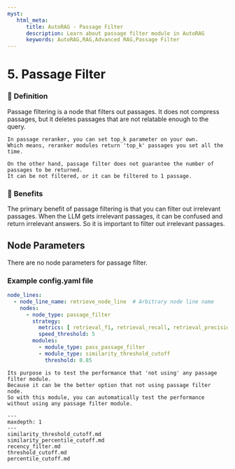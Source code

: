 ```yaml
---
myst:
   html_meta:
      title: AutoRAG - Passage Filter
      description: Learn about passage filter module in AutoRAG 
      keywords: AutoRAG,RAG,Advanced RAG,Passage Filter
---
```

# 5. Passage Filter

### 🔎 **Definition**

Passage filtering is a node that filters out passages.
It does not compress passages, but it deletes passages that are not relatable enough to the query.

```{admonition} What is difference between Passage Filter and Passage Reranker?
In passage reranker, you can set top_k parameter on your own.
Which means, reranker modules return 'top_k' passages you set all the time.

On the other hand, passage filter does not guarantee the number of passages to be returned.
It can be not filtered, or it can be filtered to 1 passage. 
```

### 🤸 **Benefits**

The primary benefit of passage filtering is that you can filter out irrelevant passages.
When the LLM gets irrelevant passages, it can be confused and return irrelevant answers.
So it is important to filter out irrelevant passages.

## **Node Parameters**

There are no node parameters for passage filter.

### Example config.yaml file

```yaml
node_lines:
  - node_line_name: retrieve_node_line  # Arbitrary node line name
    nodes:
      - node_type: passage_filter
        strategy:
          metrics: [ retrieval_f1, retrieval_recall, retrieval_precision ]
          speed_threshold: 5
        modules:
          - module_type: pass_passage_filter
          - module_type: similarity_threshold_cutoff
            threshold: 0.85
```

```{admonition} What is pass_passage_filter?
Its purpose is to test the performance that 'not using' any passage filter module.
Because it can be the better option that not using passage filter node.
So with this module, you can automatically test the performance without using any passage filter module.
```

```{toctree}
---
maxdepth: 1
---
similarity_threshold_cutoff.md
similarity_percentile_cutoff.md
recency_filter.md
threshold_cutoff.md
percentile_cutoff.md
```
